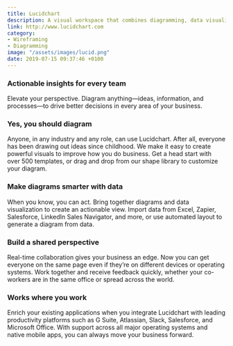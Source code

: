 ```yaml
---
title: Lucidchart
description: A visual workspace that combines diagramming, data visualization, and collaboration to accelerate understanding and drive innovation.
link: http://www.lucidchart.com
category:
- Wireframing
- Diagramming
image: "/assets/images/lucid.png"
date: 2019-07-15 09:37:46 +0100
---
```


### Actionable insights for every team

Elevate your perspective. Diagram anything—ideas, information, and processes—to drive better decisions in every area of your business.

### Yes, you should diagram

Anyone, in any industry and any role, can use Lucidchart. After all, everyone has been drawing out ideas since childhood. We make it easy to create powerful visuals to improve how you do business. Get a head start with over 500 templates, or drag and drop from our shape library to customize your diagram.

### Make diagrams smarter with data

When you know, you can act. Bring together diagrams and data visualization to create an actionable view. Import data from Excel, Zapier, Salesforce, LinkedIn Sales Navigator, and more, or use automated layout to generate a diagram from data.

### Build a shared perspective

Real-time collaboration gives your business an edge. Now you can get everyone on the same page even if they’re on different devices or operating systems. Work together and receive feedback quickly, whether your co-workers are in the same office or spread across the world.

### Works where you work

Enrich your existing applications when you integrate Lucidchart with leading productivity platforms such as G Suite, Atlassian, Slack, Salesforce, and Microsoft Office. With support across all major operating systems and native mobile apps, you can always move your business forward.
